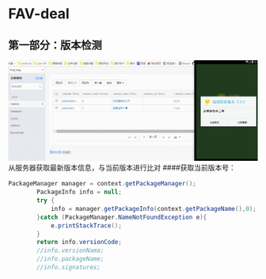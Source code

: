 # FAV-deal

## 第一部分：版本检测
![image](https://github.com/Qsr9504/FAV-deal/blob/master/gif演示图/版本检测.gif)
  从服务器获取最新版本信息，与当前版本进行比对
####获取当前版本号：
```java 
PackageManager manager = context.getPackageManager();
        PackageInfo info = null;
        try {
            info = manager.getPackageInfo(context.getPackageName(),0);
        }catch (PackageManager.NameNotFoundException e){
            e.printStackTrace();
        }
        return info.versionCode;
        //info.versionNama;
        //info.packageName;
        //info.signatures;
        
  
```


  
